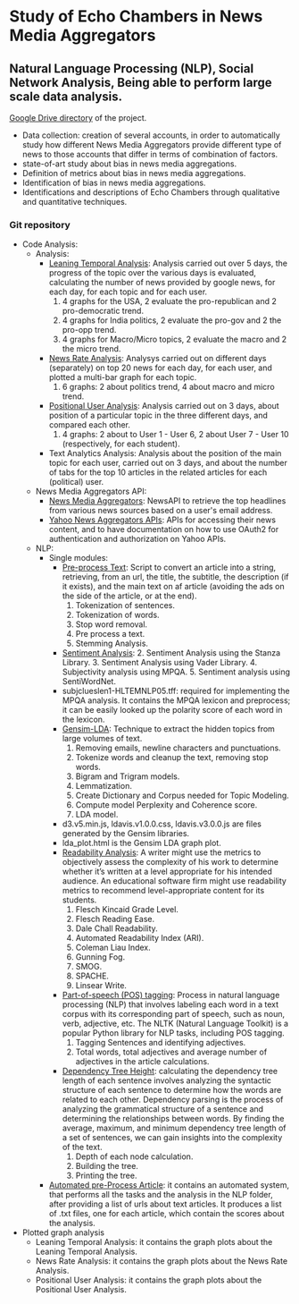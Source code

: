 # Study of Echo Chambers in News Media Aggregators

## Natural Language Processing (NLP), Social Network Analysis, Being able to perform large scale data analysis.

[Google Drive directory](https://drive.google.com/drive/folders/1RNXtjfaj7-E0-XlfuzSfTpAKPmExop3F/ "Project Directory") of the project.

- Data collection: creation of several accounts, in order to automatically study how different News Media Aggregators provide different type of news to those accounts that differ in terms of combination of factors.
- state-of-art study about bias in news media aggregations.
- Definition of metrics about bias in news media aggregations.
- Identification of bias in news media aggregations.
- Identifications and descriptions of Echo Chambers through qualitative and quantitative techniques.

### Git repository 

- Code Analysis:
  - Analysis:
    - [Leaning Temporal Analysis](https://github.com/ptrespidi/echo_chambers_intership/blob/main/Code%20analysis/Analysis/leaningTemporal_analysis.ipynb): Analysis carried out over 5 days, the progress of the topic over the various       days is evaluated, calculating the number of news provided by google news, for each day, for each topic       and for each user. 
      1. 4 graphs for the USA, 2 evaluate the pro-republican and 2 pro-democratic trend.
      2. 4 graphs for India politics, 2 evaluate the pro-gov and 2 the pro-opp trend.
      3. 4 graphs for Macro/Micro topics, 2 evaluate the macro and 2 the micro trend.
    - [News Rate Analysis](https://github.com/ptrespidi/echo_chambers_intership/blob/main/Code%20analysis/Analysis/newsRate_analysis.ipynb): Analysys carried out on different days (separately) on top 20 news for each   day, for each user, and plotted a multi-bar graph for each topic.
      1. 6 graphs: 2 about politics trend, 4 about macro and micro trend.
    - [Positional User Analysis](https://github.com/ptrespidi/echo_chambers_intership/blob/main/Code%20analysis/Analysis/positionalUser_analysis.ipynb): Analysis carried out on 3 days, about position of a particular topic in the three different days, and compared each other.
      1. 4 graphs: 2 about to User 1 - User 6, 2 about User 7 - User 10 (respectively, for each student).
    - Text Analytics Analysis: Analysis about the position of the main topic for each user, carried out on 3 days, and about the number of tabs for the top 10 articles in the related articles for each (political) user.
  - News Media Aggregators API:
    - [News Media Aggregators](https://github.com/ptrespidi/echo_chambers_intership/blob/main/Code%20analysis/News%20Media%20Aggregators%20API/newsMediaAggregators.ipynb): NewsAPI to retrieve the top headlines from various news sources based on a user's email address.
    - [Yahoo News Aggregators APIs](https://github.com/ptrespidi/echo_chambers_intership/blob/main/Code%20analysis/News%20Media%20Aggregators%20API/yahooNewsAggregator.ipynb): APIs for accessing their news content, and to have documentation on how to use OAuth2 for authentication and authorization on Yahoo APIs.
  - NLP:
    - Single modules:
      - [Pre-process Text](https://github.com/ptrespidi/echo_chambers_intership/blob/main/Code%20analysis/NLP/Single%20modules/preProcess_text.ipynb): Script to convert an article into a string, retrieving, from an url, the title, the subtitle, the description (if it exists), and the main text on af article (avoiding the ads on the side of the article, or at the end).
        1. Tokenization of sentences.
        2. Tokenization of words.
        3. Stop word removal.
        4. Pre process a text.
        5. Stemming Analysis.
      - [Sentiment Analysis](https://github.com/ptrespidi/echo_chambers_intership/blob/main/Code%20analysis/NLP/Single%20modules/sentiment_analysis.ipynb): 
        2. Sentiment Analysis using the Stanza Library.
        3. Sentiment Analysis using Vader Library.
        4. Subjectivity analysis using MPQA.
        5. Sentiment analysis using SentiWordNet.
      - subjclueslen1-HLTEMNLP05.tff: required for implementing the MPQA analysis. It contains the MPQA lexicon and preprocess; it can be easily looked up the polarity score of each word in the lexicon. 
      - [Gensim-LDA](https://github.com/ptrespidi/echo_chambers_intership/blob/main/Code%20analysis/NLP/Single%20modules/Gensim-LDA.ipynb): Technique to extract the hidden topics from large volumes of text.
        1. Removing emails, newline characters and punctuations.
        2. Tokenize words and cleanup the text, removing stop words.
        3. Bigram and Trigram models.
        4. Lemmatization.
        5. Create Dictionary and Corpus needed for Topic Modeling.
        6. Compute model Perplexity and Coherence score.
        7. LDA model.
      - d3.v5.min.js, ldavis.v1.0.0.css, ldavis.v3.0.0.js are files generated by the Gensim libraries.
      - lda_plot.html is the Gensim LDA graph plot. 
      - [Readability Analysis](https://github.com/ptrespidi/echo_chambers_intership/blob/main/Code%20analysis/NLP/Single%20modules/readability_analysis.ipynb): A writer might use the metrics to objectively assess the complexity of his work to determine whether it’s written at a level appropriate for his intended audience. An educational software firm might use readability metrics to recommend level-appropriate content for its students.
        1. Flesch Kincaid Grade Level.
        2. Flesch Reading Ease.
        3. Dale Chall Readability.
        4. Automated Readability Index (ARI).
        5. Coleman Liau Index.
        6. Gunning Fog.
        7. SMOG.
        8. SPACHE.
        9. Linsear Write.
      - [Part-of-speech (POS) tagging](https://github.com/ptrespidi/echo_chambers_intership/blob/main/Code%20analysis/NLP/Single%20modules/posTagging_analysis.ipynb): Process in natural language processing (NLP) that involves labeling each word in a text corpus with its corresponding part of speech, such as noun, verb, adjective, etc. The NLTK (Natural Language Toolkit) is a popular Python library for NLP tasks, including POS tagging.
        1. Tagging Sentences and identifying adjectives.
        2. Total words, total adjectives and average number of adjectives in the article calculations.
      - [Dependency Tree Height](https://github.com/ptrespidi/echo_chambers_intership/blob/main/Code%20analysis/NLP/Single%20modules/dependencies_tree_height.ipynb): calculating the dependency tree length of each sentence involves analyzing the syntactic structure of each sentence to determine how the words are related to each other. Dependency parsing is the process of analyzing the grammatical structure of a sentence and determining the relationships between words. By finding the average, maximum, and minimum dependency tree length of a set of sentences, we can gain insights into the complexity of the text.
        1. Depth of each node calculation.
        2. Building the tree.
        3. Printing the tree.
    - [Automated pre-Process Article](https://github.com/ptrespidi/echo_chambers_intership/blob/main/Code%20analysis/NLP/automated_preProcessArticle.ipynb): it contains an automated system, that performs all the tasks and the analysis in the NLP folder, after providing a list of urls about text articles. It produces a list of .txt files, one for each article, which contain the scores about the analysis. 
- Plotted graph analysis
  - Leaning Temporal Analysis: it contains the graph plots about the Leaning Temporal Analysis.
  - News Rate Analysis: it contains the graph plots about the News Rate Analysis.
  - Positional User Analysis: it contains the graph plots about the Positional User Analysis.

  

